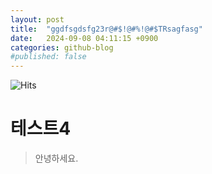 ```yaml
---
layout: post
title:  "ggdfsgdsfg23r@#$!@#%!@#$TRsagfasg"
date:   2024-09-08 04:11:15 +0900
categories: github-blog
#published: false
---
```

![Hits](https://hits.seeyoufarm.com/api/count/incr/badge.svg?url=https%3A%2F%2Fwilee25.github.io&count_bg=%23B86691&title_bg=%23863E64&icon=&icon_color=%23E7E7E7&title=hits&edge_flat=false)

# 테스트4
> 안녕하세요.
